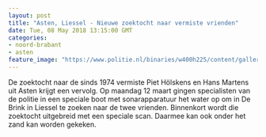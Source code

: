 ```yaml
---
layout: post
title: "Asten, Liessel - Nieuwe zoektocht naar vermiste vrienden"
date: Tue, 08 May 2018 13:15:00 GMT
categories: 
- noord-brabant 
- asten 
feature_image: "https://www.politie.nl/binaries/w400h225/content/gallery/politie/nieuws/2018/maart/09-ob/pietenhans.jpg"
---
```


De zoektocht naar de sinds 1974 vermiste Piet Hölskens en Hans Martens uit Asten krijgt een vervolg. Op maandag 12 maart gingen specialisten van de politie in een speciale boot met sonarapparatuur het water op om in De Brink in Liessel te zoeken naar de twee vrienden. Binnenkort wordt die zoektocht uitgebreid met een speciale scan. Daarmee kan ook onder het zand kan worden gekeken.
